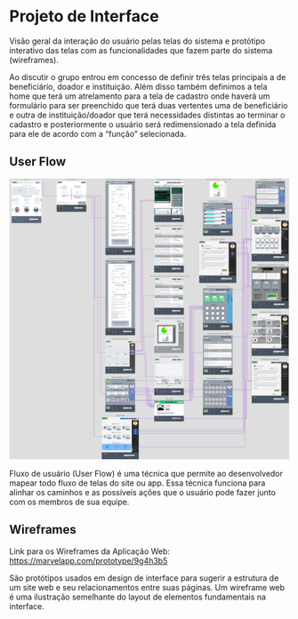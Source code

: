 
# Projeto de Interface

Visão geral da interação do usuário pelas telas do sistema e protótipo interativo das telas com as funcionalidades que fazem parte do sistema (wireframes).

Ao discutir o grupo entrou em concesso de definir três telas principais a de beneficiário, doador e instituição. Além disso também definimos a tela home que terá um atrelamento para a tela de cadastro onde haverá um formulário para ser preenchido que terá duas vertentes uma de beneficiário e outra de instituição/doador que terá necessidades distintas ao terminar o cadastro e posteriormente o usuário será redimensionado a tela definida para ele de acordo com a “função” selecionada. 

## User Flow

![UserFlow da Aplicação](img/flowmap.png)

Fluxo de usuário (User Flow) é uma técnica que permite ao desenvolvedor mapear todo fluxo de telas do site ou app. Essa técnica funciona para alinhar os caminhos e as possíveis ações que o usuário pode fazer junto com os membros de sua equipe.

## Wireframes

Link para os Wireframes da Aplicação Web: https://marvelapp.com/prototype/9g4h3b5

São protótipos usados em design de interface para sugerir a estrutura de um site web e seu relacionamentos entre suas páginas. Um wireframe web é uma ilustração semelhante do layout de elementos fundamentais na interface.
